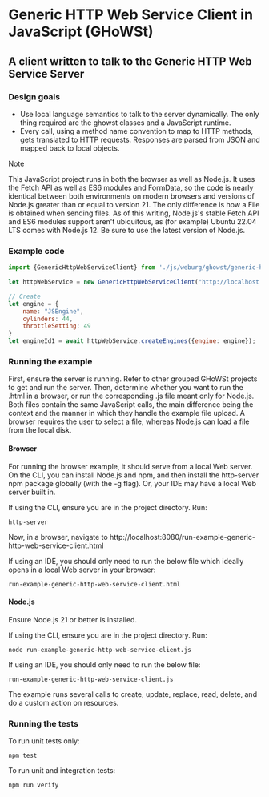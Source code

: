 # Generic HTTP Web Service Client in JavaScript (GHoWSt)

## A client written to talk to the Generic HTTP Web Service Server

### Design goals

- Use local language semantics to talk to the server dynamically. The only thing
  required are the ghowst classes and a JavaScript runtime.
- Every call, using a method name convention to map to HTTP methods, gets
  translated to HTTP requests. Responses are parsed from JSON and mapped back to
  local objects.

> [!NOTE]
> This JavaScript project runs in both the browser as well as Node.js. It uses
> the Fetch API as well as ES6 modules and FormData, so the code is nearly
> identical between both environments on modern browsers and versions of Node.js
> greater than or equal to version 21. The only difference is how a File is
> obtained when sending files. As of this writing, Node.js's stable Fetch API
> and ES6 modules support aren't ubiquitous, as (for example) Ubuntu 22.04 LTS
> comes with Node.js 12. Be sure to use the latest version of Node.js.

### Example code

```js
import {GenericHttpWebServiceClient} from './js/weburg/ghowst/generic-http-web-service-client.js';

let httpWebService = new GenericHttpWebServiceClient("http://localhost:8081/generichttpws");

// Create
let engine = {
    name: "JSEngine",
    cylinders: 44,
    throttleSetting: 49
}
let engineId1 = await httpWebService.createEngines({engine: engine});
```

### Running the example

First, ensure the server is running. Refer to other grouped GHoWSt projects to
get and run the server. Then, determine whether you want to run the .html in a
browser, or run the corresponding .js file meant only for Node.js. Both files
contain the same JavaScript calls, the main difference being the context and the
manner in which they handle the example file upload. A browser requires the user
to select a file, whereas Node.js can load a file from the local disk.

#### Browser

For running the browser example, it should serve from a local Web server. On the
CLI, you can install Node.js and npm, and then install the http-server npm
package globally (with the -g flag). Or, your IDE may have a local Web server
built in.

If using the CLI, ensure you are in the project directory. Run:

`http-server`

Now, in a browser, navigate to http://localhost:8080/run-example-generic-http-web-service-client.html

If using an IDE, you should only need to run the below file which ideally opens
in a local Web server in your browser:

`run-example-generic-http-web-service-client.html`

#### Node.js

Ensure Node.js 21 or better is installed.

If using the CLI, ensure you are in the project directory. Run:

`node run-example-generic-http-web-service-client.js`

If using an IDE, you should only need to run the below file:

`run-example-generic-http-web-service-client.js`

The example runs several calls to create, update, replace, read, delete, and do
a custom action on resources.

### Running the tests

To run unit tests only:

`npm test`

To run unit and integration tests:

`npm run verify`